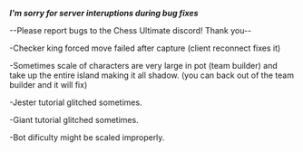 ***I'm sorry for server interuptions during bug fixes***

--Please report bugs to the Chess Ultimate discord! Thank you--

-Checker king forced move failed after capture (client reconnect fixes it)

-Sometimes scale of characters are very large in pot (team builder) and take up the entire island making it all shadow. (you can back out of the team builder and it will fix)

-Jester tutorial glitched sometimes.

-Giant tutorial glitched sometimes.

-Bot dificulty might be scaled improperly.
